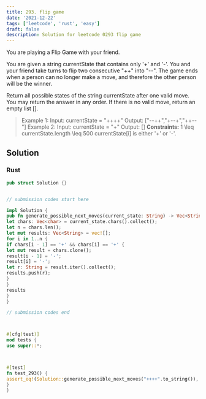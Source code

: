 ```yaml
---
title: 293. flip game
date: '2021-12-22'
tags: ['leetcode', 'rust', 'easy']
draft: false
description: Solution for leetcode 0293 flip game
---
```




You are playing a Flip Game with your friend.



You are given a string currentState that contains only '+' and '-'. You and your friend take turns to flip two consecutive "++" into "--". The game ends when a person can no longer make a move, and therefore the other person will be the winner.



Return all possible states of the string currentState after one valid move. You may return the answer in any order. If there is no valid move, return an empty list [].







> Example 1:
> Input: currentState <TeX>=</TeX> "++++"
> Output: ["--++","+--+","++--"]
> Example 2:
> Input: currentState <TeX>=</TeX> "+"
> Output: []
**Constraints:**
> 1 <TeX>\leq</TeX> currentState.length <TeX>\leq</TeX> 500
> currentState[i] is either '+' or '-'.


## Solution


### Rust
```rust
pub struct Solution {}


// submission codes start here

impl Solution {
pub fn generate_possible_next_moves(current_state: String) -> Vec<String> {
let chars: Vec<char> = current_state.chars().collect();
let n = chars.len();
let mut results: Vec<String> = vec![];
for i in 1..n {
if chars[i - 1] == '+' && chars[i] == '+' {
let mut result = chars.clone();
result[i - 1] = '-';
result[i] = '-';
let r: String = result.iter().collect();
results.push(r);
}
}
results
}
}

// submission codes end



#[cfg(test)]
mod tests {
use super::*;



#[test]
fn test_293() {
assert_eq!(Solution::generate_possible_next_moves("++++".to_string()), vec!["--++".to_string(),"+--+".to_string(),"++--".to_string()]);
}
}

```
